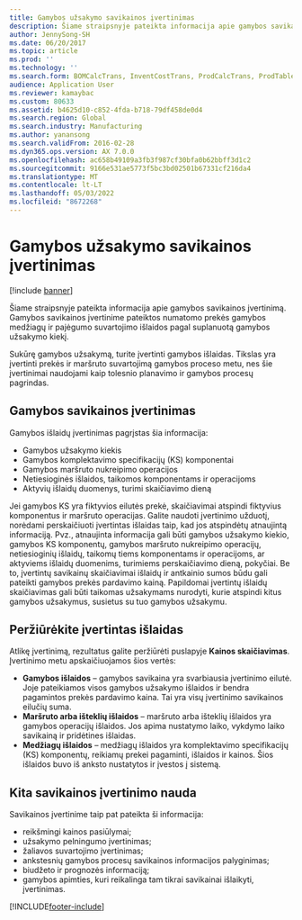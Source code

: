 ```yaml
---
title: Gamybos užsakymo savikainos įvertinimas
description: Šiame straipsnyje pateikta informacija apie gamybos savikainos įvertinimą. Gamybos savikainos įvertinime pateiktos numatomo prekės gamybos medžiagų ir pajėgumo suvartojimo išlaidos pagal suplanuotą gamybos užsakymo kiekį.
author: JennySong-SH
ms.date: 06/20/2017
ms.topic: article
ms.prod: ''
ms.technology: ''
ms.search.form: BOMCalcTrans, InventCostTrans, ProdCalcTrans, ProdTableJour, ProdTableListPage
audience: Application User
ms.reviewer: kamaybac
ms.custom: 80633
ms.assetid: b4625d10-c852-4fda-b718-79df458de0d4
ms.search.region: Global
ms.search.industry: Manufacturing
ms.author: yanansong
ms.search.validFrom: 2016-02-28
ms.dyn365.ops.version: AX 7.0.0
ms.openlocfilehash: ac658b49109a3fb3f987cf30bfa0b62bbff3d1c2
ms.sourcegitcommit: 9166e531ae5773f5bc3bd02501b67331cf216da4
ms.translationtype: MT
ms.contentlocale: lt-LT
ms.lasthandoff: 05/03/2022
ms.locfileid: "8672268"
---
```

# <a name="production-order-cost-estimation"></a>Gamybos užsakymo savikainos įvertinimas

[!include [banner](../includes/banner.md)]

Šiame straipsnyje pateikta informacija apie gamybos savikainos įvertinimą. Gamybos savikainos įvertinime pateiktos numatomo prekės gamybos medžiagų ir pajėgumo suvartojimo išlaidos pagal suplanuotą gamybos užsakymo kiekį. 

Sukūrę gamybos užsakymą, turite įvertinti gamybos išlaidas. Tikslas yra įvertinti prekės ir maršruto suvartojimą gamybos proceso metu, nes šie įvertinimai naudojami kaip tolesnio planavimo ir gamybos procesų pagrindas.

## <a name="production-cost-estimation"></a>Gamybos savikainos įvertinimas
Gamybos išlaidų įvertinimas pagrįstas šia informacija:

-   Gamybos užsakymo kiekis
-   Gamybos komplektavimo specifikacijų (KS) komponentai
-   Gamybos maršruto nukreipimo operacijos
-   Netiesioginės išlaidos, taikomos komponentams ir operacijoms
-   Aktyvių išlaidų duomenys, turimi skaičiavimo dieną

Jei gamybos KS yra fiktyvios eilutės prekė, skaičiavimai atspindi fiktyvius komponentus ir maršruto operacijas. Galite naudoti įvertinimo užduotį, norėdami perskaičiuoti įvertintas išlaidas taip, kad jos atspindėtų atnaujintą informaciją. Pvz., atnaujinta informacija gali būti gamybos užsakymo kiekio, gamybos KS komponentų, gamybos maršruto nukreipimo operacijų, netiesioginių išlaidų, taikomų tiems komponentams ir operacijoms, ar aktyviems išlaidų duomenims, turimiems perskaičiavimo dieną, pokyčiai. Be to, įvertintų savikainų skaičiavimai išlaidų ir antkainio sumos būdu gali pateikti gamybos prekės pardavimo kainą. Papildomai įvertintų išlaidų skaičiavimas gali būti taikomas užsakymams nurodyti, kurie atspindi kitus gamybos užsakymus, susietus su tuo gamybos užsakymu.

## <a name="view-the-estimated-costs"></a>Peržiūrėkite įvertintas išlaidas
Atlikę įvertinimą, rezultatus galite peržiūrėti puslapyje **Kainos skaičiavimas**. Įvertinimo metu apskaičiuojamos šios vertės:

-   **Gamybos išlaidos** – gamybos savikaina yra svarbiausia įvertinimo eilutė. Joje pateikiamos visos gamybos užsakymo išlaidos ir bendra pagamintos prekės pardavimo kaina. Tai yra visų įvertinimo savikainos eilučių suma.
-   **Maršruto arba išteklių išlaidos** – maršruto arba išteklių išlaidos yra gamybos operacijų išlaidos. Jos apima nustatymo laiko, vykdymo laiko savikainą ir pridėtines išlaidas.
-   **Medžiagų išlaidos** – medžiagų išlaidos yra komplektavimo specifikacijų (KS) komponentų, reikiamų prekei pagaminti, išlaidos ir kainos. Šios išlaidos buvo iš anksto nustatytos ir įvestos į sistemą.

## <a name="other-uses-of-cost-estimation"></a>Kita savikainos įvertinimo nauda
Savikainos įvertinime taip pat pateikta ši informacija:

-   reikšmingi kainos pasiūlymai;
-   užsakymo pelningumo įvertinimas;
-   žaliavos suvartojimo įvertinimas;
-   ankstesnių gamybos procesų savikainos informacijos palyginimas;
-   biudžeto ir prognozės informaciją;
-   gamybos apimties, kuri reikalinga tam tikrai savikainai išlaikyti, įvertinimas.






[!INCLUDE[footer-include](../../includes/footer-banner.md)]